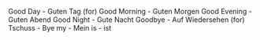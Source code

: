 Good Day -   Guten Tag (for)
Good Morning -   Guten Morgen
Good Evening -   Guten Abend
Good Night -   Gute Nacht
Goodbye -   Auf Wiedersehen (for)
Tschuss -   Bye
my -    Mein
is -    ist

